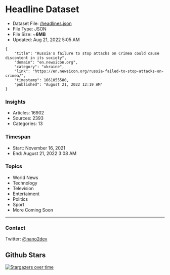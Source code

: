 # Headline Dataset

- Dataset File: [/headlines.json](https://raw.githubusercontent.com/fwd/news/master/headlines.json) 
- File Type: JSON
- File Size: ~**6MB**
- Updated: Aug 21, 2022 5:05 AM

```
{
    "title": "Russia's failure to stop attacks on Crimea could cause discontent in its society",
    "domain": "en.newsicon.org",
    "category": "ukraine",
    "link": "https://en.newsicon.org/russia-failed-to-stop-attacks-on-crimea/",
    "timestamp": 1661055580,
    "published": "August 21, 2022 12:19 AM"
}
```

### Insights

- Articles: 16902
- Sources: 2393
- Categories: 13

### Timespan

- Start: November 16, 2021
- End: August 21, 2022 3:08 AM

### Topics

- World News
- Technology
- Television
- Entertaiment
- Politics
- Sport
- More Coming Soon

---

### Contact 

Twitter: [@nano2dev](https://twitter.com/nano2dev)

## Github Stars

[![Stargazers over time](https://starchart.cc/fwd/news.svg)](https://starchart.cc/fwd/news)
	